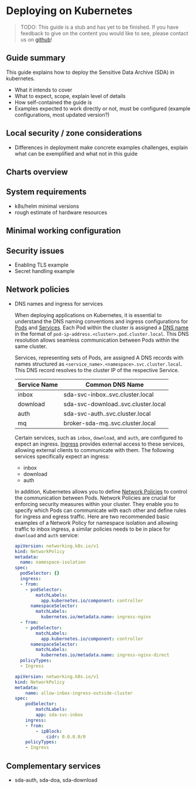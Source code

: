 # Deploying on Kubernetes

> TODO:
> This guide is a stub and has yet to be finished.
> If you have feedback to give on the content you would like to see, please contact us on
> [github](https://github.com/neicnordic/neic-sda)!


## Guide summary

This guide explains how to deploy the Sensitive Data Archive (SDA) in kubernetes.
- What it intends to cover
- What to expect, scope, explain level of details
- How self-contained the guide is
- Examples expected to work directly or not, must be configured (example configurations, most updated version?)

## Local security / zone considerations

- Differences in deployment make concrete examples challenges, explain what can be exemplified and what not in this guide

## Charts overview

## System requirements

 - k8s/helm minimal versions
 - rough estimate of hardware resources

## Minimal working configuration

## Security issues

 - Enabling TLS example
 - Secret handling example

## Network policies

 - DNS names and ingress for services
 
    When deploying applications on Kubernetes, it is essential to understand the DNS naming conventions and ingress configurations for [Pods](https://kubernetes.io/docs/concepts/workloads/pods/) and [Services](https://kubernetes.io/docs/concepts/services-networking/service/). Each Pod within the cluster is assigned a [DNS name](https://kubernetes.io/docs/concepts/services-networking/dns-pod-service/) in the format of `pod-ip-address.<cluster>.pod.cluster.local`. This DNS resolution allows seamless communication between Pods within the same cluster.

   Services, representing sets of Pods, are assigned A DNS records with names structured as `<service_name>.<namespace>.svc.cluster.local`. This DNS record resolves to the cluster IP of the respective Service.

    | Service Name | Common DNS Name                         |
    | ------------ | ----------------------------------------|
    | inbox        | sda-svc-inbox.<namespace>.svc.cluster.local   |
    | download     | sda-svc-download.<namespace>.svc.cluster.local|
    | auth         | sda-svc-auth.<namespace>.svc.cluster.local    |
    | mq           | broker-sda-mq.<namespace>.svc.cluster.local   |

    Certain services, such as `inbox`, `download`, and `auth`, are configured to expect an ingress. [Ingress](https://kubernetes.io/docs/concepts/services-networking/ingress/) provides external access to these services, allowing external clients to communicate with them. The following services specifically expect an ingress:

    - inbox
    - download
    - auth

    In addition, Kubernetes allows you to define [Network Policies](https://kubernetes.io/docs/concepts/services-networking/network-policies/) to control the communication between Pods. Network Policies are crucial for enforcing security measures within your cluster. They enable you to specify which Pods can communicate with each other and define rules for ingress and egress traffic.
    Here are two recommended basic examples of a Network Policy for namespace isolation and allowing traffic to inbox ingress, a similar policies needs to be in place for `download` and `auth` service:

    ```yaml
    apiVersion: networking.k8s.io/v1
    kind: NetworkPolicy
    metadata:
      name: namespace-isolation
    spec:
      podSelector: {}
      ingress:
      - from:
        - podSelector:
            matchLabels:
              app.kubernetes.io/component: controller
          namespaceSelector:
            matchLabels:
              kubernetes.io/metadata.name: ingress-nginx
      - from:
        - podSelector:
            matchLabels:
              app.kubernetes.io/component: controller
          namespaceSelector:
            matchLabels:
              kubernetes.io/metadata.name: ingress-nginx-direct
      policyTypes:
      - Ingress
    ```

    ```yaml
    apiVersion: networking.k8s.io/v1
    kind: NetworkPolicy
    metadata:
        name: allow-inbox-ingress-outside-cluster
    spec:
        podSelector: 
            matchLabels:
            app: sda-svc-inbox
        ingress:
        - from:
            - ipBlock:
                cidr: 0.0.0.0/0
        policyTypes:
        - Ingress
    ```

## Complementary services

 - sda-auth, sda-doa, sda-download


